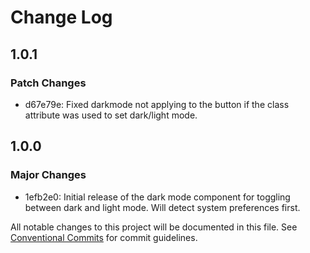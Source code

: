 # Change Log

## 1.0.1

### Patch Changes

-   d67e79e: Fixed darkmode not applying to the button if the class attribute was used to set dark/light mode.

## 1.0.0

### Major Changes

-   1efb2e0: Initial release of the dark mode component for toggling between dark and light mode. Will detect system preferences first.

All notable changes to this project will be documented in this file.
See [Conventional Commits](https://conventionalcommits.org) for commit guidelines.
